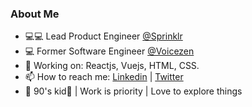 ### About Me
- 💻💻 Lead Product Engineer [@Sprinklr](https://www.sprinklr.com/)
- 💻  Former Software Engineer [@Voicezen](https://voicezen.ai)
- 🔭  Working on: Reactjs, Vuejs, HTML, CSS.
- 📫  How to reach me: [Linkedin](https://www.linkedin.com/in/rishav-sahu-079457121/) | [Twitter](https://twitter.com/rishv_sahu )
- 🛫  90's kid🍭 | Work is priority | Love to explore things
